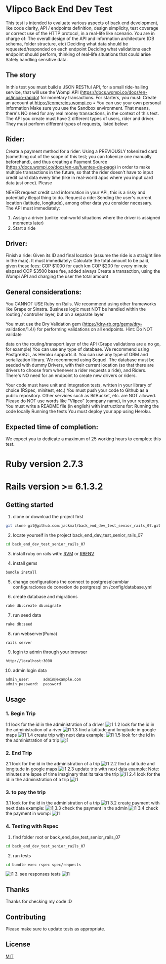 # Vlipco Back End Dev Test

This test is intended to evaluate various aspects of back end development, like code
clarity, API / endpoints definition, design simplicity, test coverage or correct use of
the HTTP protocol, in a real-life like scenario.
You are in charge of:
The overall design of the API and information architecture (DB schema, folder
structure, etc)
Deciding what data should be requested/responded on each endpoint
Deciding what validations each endpoint should perform, thinking of real-life
situations that could arise
Safely handling sensitive data.

## The story
In this test you must build a JSON RESTful API, for a small ride-hailing service, that
will use the Wompi API (https://docs.wompi.co/docs/en-us/inicio-rapido) for
monetary transactions. For starters, you must:
Create an account at https://comercios.wompi.co • You can use your own
personal information
Make sure you use the Sandbox environment. That means, there's NO need for
any real money transactions, in the context of this test.
The API you create must have 2 different types of users, rider and driver. They must
perform different types of requests, listed below:

## Rider:
Create a payment method for a rider: Using a PREVIOUSLY tokenized card
(something out of the scope of this test; you can tokenize one manually
beforehand), and thus creating a Payment Source
(https://docs.wompi.co/docs/en-us/fuentes-de-pago) in order to make multiple
transactions in the future, so that the rider doesn't have to input credit card data
every time (like in real-world apps where you input card data just once). Please

NEVER request credit card information in your API, this is a risky and potentially
illegal thing to do.
Request a ride: Sending the user's current location (latitude, longitude), among
other data you consider necessary. The API must immediately:
1. Assign a driver (unlike real-world situations where the driver is assigned
moments later)
2. Start a ride

## Driver:
Finish a ride: Given its ID and final location (assume the ride is a straight line in
the map). It must immediately:
Calculate the total amount to be paid, given these fees:
COP $1000 for each km
COP $200 for every minute elapsed
COP $3500 base fee, added always
Create a transaction, using the Wompi API and charging the user the total
amount

## General considerations:
You CANNOT USE Ruby on Rails. We recommend using other frameworks like
Grape or Sinatra.
Business logic must NOT be handled within the routing / controller layer, but on
a separate layer

You must use the Dry Validation gem (https://dry-rb.org/gems/dry-
validation/1.4/) for performing validations on all endpoints. Hint: Do NOT validate

data on the routing/transport layer of the API (Grape validations are a no go, for
example)
You can use any type of database. We recommend using PostgreSQL, as Heroku
supports it.
You can use any type of ORM and serialization library. We recommend using
Sequel.
The database must be seeded with dummy Drivers, with their current location
(so that there are drivers to choose from whenever a rider requests a ride), and
Riders. There's NO need for an endpoint to create new drivers or riders.

Your code must have unit and integration tests, written in your library of choice
(RSpec, minitest, etc.)
You must push your code to Github as a public repository. Other services such
as BitBucket, etc. are NOT allowed. Please do NOT use words like “Vlipco”
(company name), in your repository.
You must write a README file (in english) with instructions for:
Running the code locally
Running the tests
You must deploy your app using Heroku.

## Expected time of completion:
We expect you to dedicate a maximum of 25 working hours to complete this test.

# Ruby version 2.7.3
# Rails version >= 6.1.3.2

## Getting started

1. clone or download the project first
```bash
git clone git@github.com:jackmaf/back_end_dev_test_senior_rails_07.git
```
2. locate yourself in the project back_end_dev_test_senior_rails_07
```bash
cd back_end_dev_test_senior_rails_07
```
3. install ruby on rails with:
[RVM](https://rvm.io/)
or
[RBENV](https://gorails.com/setup/osx/11.0-big-sur)

4. install gems
```bash
bundle install
```
5. change configurations the connect to  postgresqlcambiar configuraciones de conexion de postgresql on /config/database.yml

6. create database and migrations
```bash
rake db:create db:migrate
```
7. run seed data
```bash
rake db:seed
```
8. run webserver(Puma)
```bash
rails server
```
9. login to admin through your browser
```bash
http://localhost:3000
```
10. admin login data
```bash
admin_user:      admin@example.com
admin_password:  password
```

## Usage
### 1. Begin Trip
1.1 look for the id in the administration of a driver
![I1](https://github.com/jackmaf/back_end_dev_test_senior_rails_07/blob/master/doc/guide_readme_images/search_driver.png)
1.2 look for the id in the administration of a river
![I1](https://github.com/jackmaf/back_end_dev_test_senior_rails_07/blob/master/doc/guide_readme_images/search_rider.png)
1.3 find a latitude and longitude in google maps
![I1](https://github.com/jackmaf/back_end_dev_test_senior_rails_07/blob/master/doc/guide_readme_images/maps.png)
1.4 create trip with next data example:
![I1](https://github.com/jackmaf/back_end_dev_test_senior_rails_07/blob/master/doc/guide_readme_images/create_trip.png)
1.5 look for the id in the administration of a trip
![I1](https://github.com/jackmaf/back_end_dev_test_senior_rails_07/blob/master/doc/guide_readme_images/search_trip.png)

### 2. End Trip
2.1 look for the id in the administration of a trip
![I1](https://github.com/jackmaf/back_end_dev_test_senior_rails_07/blob/master/doc/guide_readme_images/search_trip.png)
2.2 find a latitude and longitude in google maps
![I1](https://github.com/jackmaf/back_end_dev_test_senior_rails_07/blob/master/doc/guide_readme_images/maps.png)
2.3 update trip with next data example:
Note: minutes are lapse of time imaginary that its take the trip
![I1](https://github.com/jackmaf/back_end_dev_test_senior_rails_07/blob/master/doc/guide_readme_images/update_trip.png)
2.4 look for the id in the administration of a trip
![I1](https://github.com/jackmaf/back_end_dev_test_senior_rails_07/blob/master/doc/guide_readme_images/search_trip.png)

### 3. to pay the trip
3.1 look for the id in the administration of a trip
![I1](https://github.com/jackmaf/back_end_dev_test_senior_rails_07/blob/master/doc/guide_readme_images/search_trip.png)
3.2 create payment with next data example:
![I1](https://github.com/jackmaf/back_end_dev_test_senior_rails_07/blob/master/doc/guide_readme_images/create_payment.png)
3.3 check the payment in the admin
![I1](https://github.com/jackmaf/back_end_dev_test_senior_rails_07/blob/master/doc/guide_readme_images/admin_payments.png)
3.4 check the payment in wompi
![I1](https://github.com/jackmaf/back_end_dev_test_senior_rails_07/blob/master/doc/guide_readme_images/wompi.png)

### 4. Testing with Rspec
1. find folder root or back_end_dev_test_senior_rails_07
```bash
cd back_end_dev_test_senior_rails_07
```
2. run tests
```bash
cd bundle exec rspec spec/requests
```
![I1](https://github.com/jackmaf/back_end_dev_test_senior_rails_07/blob/master/doc/guide_readme_images/rspec1.png)
3. see responses tests
![I1](https://github.com/jackmaf/back_end_dev_test_senior_rails_07/blob/master/doc/guide_readme_images/rspec2.png)

## Thanks

Thanks for checking my code :D


## Contributing

Please make sure to update tests as appropriate.

## License
[MIT](https://choosealicense.com/licenses/mit/)